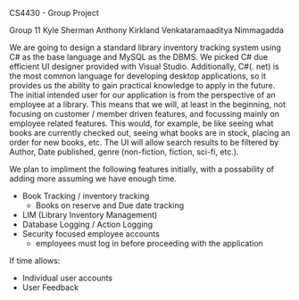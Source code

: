 CS4430 - Group Project

Group 11
Kyle Sherman
Anthony Kirkland
Venkataramaaditya Nimmagadda

We are going to design a standard library inventory tracking system using C# as the base language and MySQL as the DBMS. We picked C# due efficient UI designer provided with Visual Studio. Additionally, C#(. net) is the most common language for developing desktop applications, so it provides us the ability to gain practical knowledge to apply in the future. The initial intended user for our application is from the perspective of an employee at a library. This means that we will, at least in the beginning, not focusing on customer / member driven features, and focussing mainly on employee related features. This would, for example, be like seeing what books are currently checked out, seeing what books are in stock, placing an order for new books, etc. The UI will allow search results to be filtered by Author, Date published, genre (non-fiction, fiction, sci-fi, etc.).

We plan to impliment the following features initially, with a possability of adding more assuming we have enough time.

- Book Tracking / inventory tracking
	- Books on reserve and Due date tracking
- LIM (Library Inventory Management)
- Database Logging / Action Logging
- Security focused employee accounts
	- employees must log in before proceeding with the application

If time allows:
- Individual user accounts
- User Feedback

